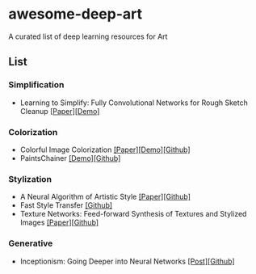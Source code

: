 # awesome-deep-art
A curated list of deep learning resources for Art

## List

### Simplification
* Learning to Simplify: Fully Convolutional Networks for Rough Sketch Cleanup [[Paper]](http://hi.cs.waseda.ac.jp/~esimo/publications/SimoSerraSIGGRAPH2016.pdf)[[Demo]](http://hi.cs.waseda.ac.jp:8081/)

### Colorization
* Colorful Image Colorization [[Paper]](https://arxiv.org/pdf/1603.08511.pdf)[[Demo]](http://demos.algorithmia.com/colorize-photos/)[[Github]](https://github.com/richzhang/colorization)
* PaintsChainer [[Demo]](http://paintschainer.preferred.tech/)[[Github]](https://github.com/pfnet/PaintsChainer)

### Stylization
* A Neural Algorithm of Artistic Style [[Paper]](https://arxiv.org/pdf/1508.06576v2.pdf)[[Github]](https://github.com/jcjohnson/neural-style)
* Fast Style Transfer [[Github]](https://github.com/lengstrom/fast-style-transfer)
* Texture Networks: Feed-forward Synthesis of Textures and Stylized Images [[Paper]](https://arxiv.org/abs/1603.03417)[[Github]](https://github.com/DmitryUlyanov/texture_nets)

### Generative
* Inceptionism: Going Deeper into Neural Networks [[Post]](https://research.googleblog.com/2015/06/inceptionism-going-deeper-into-neural.html)[[Github]](https://github.com/google/deepdream)
